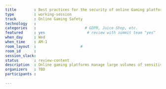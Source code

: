 ```yaml
---
title        : Best practices for the security of online Gaming platforms
type         : working-session
track        : Online Gaming Safety
technology   :
categories   :                      # GDPR, Juice Shop, etc.
featured     : yes                   # review with summit team "yes"
when_day     : Wed
when_time    : AM-1
room_layout  :                    #
room_id      :
session_slack:
status       : review-content
description  : Online gaming platforms manage large volumes of sensitive data which needs to protected and managed securely
organizers   : TBD
participants :
    
---
```


<!--(add intro)

## WHY

(...)

## What

(...)

## Outcomes

(...)

## References

(...)-->
